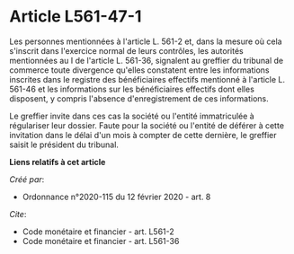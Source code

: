 # Article L561-47-1

Les personnes mentionnées à l'article L. 561-2 et, dans la mesure où cela s'inscrit dans l'exercice normal de leurs
contrôles, les autorités mentionnées au I de l'article L. 561-36, signalent au greffier du tribunal de commerce toute
divergence qu'elles constatent entre les informations inscrites dans le registre des bénéficiaires effectifs mentionné à
l'article L. 561-46 et les informations sur les bénéficiaires effectifs dont elles disposent, y compris l'absence
d'enregistrement de ces informations. 

Le greffier invite dans ces cas la société ou l'entité immatriculée à régulariser leur dossier. Faute pour la société ou
l'entité de déférer à cette invitation dans le délai d'un mois à compter de cette dernière, le greffier saisit le président
du tribunal.

**Liens relatifs à cet article**

_Créé par_:

  - Ordonnance n°2020-115 du 12 février 2020 - art. 8

_Cite_:

  - Code monétaire et financier - art. L561-2
  - Code monétaire et financier - art. L561-36
